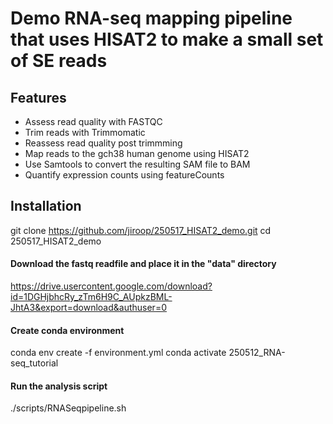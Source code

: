 # Demo RNA-seq mapping pipeline that uses HISAT2 to make a small set of SE reads

## Features
- Assess read quality with FASTQC
- Trim reads with Trimmomatic
- Reassess read quality post trimmming
- Map reads to the gch38 human genome using HISAT2
- Use Samtools to convert the resulting SAM file to BAM
- Quantify expression counts using featureCounts

## Installation

git clone https://github.com/jiroop/250517_HISAT2_demo.git
cd 250517_HISAT2_demo

#### Download the fastq readfile and place it in the "data" directory
https://drive.usercontent.google.com/download?id=1DGHjbhcRy_zTm6H9C_AUpkzBML-JhtA3&export=download&authuser=0

#### Create conda environment
conda env create -f environment.yml
conda activate 250512_RNA-seq_tutorial

#### Run the analysis script
./scripts/RNASeqpipeline.sh 
